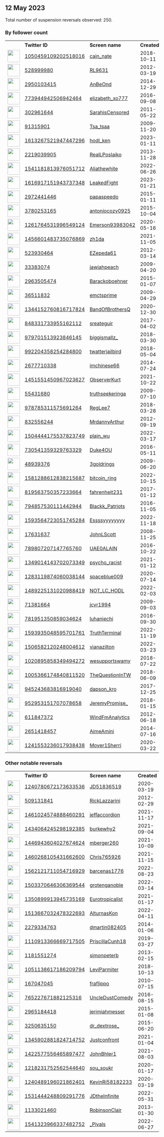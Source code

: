 
## 12 May 2023
Total number of suspension reversals observed: 250.

### By follower count
<table><tr><th></th><th align="left">Twitter ID</th><th align="left">Screen name</th>
<th align="left">Created</th><th align="left">Status</th><th align="left">Suspended</th><th align="left">Followers</th>
<tr><td><a href="https://pbs.twimg.com/profile_images/1657133836478607360/j4UANevK_normal.jpg"><img src="https://pbs.twimg.com/profile_images/1657133836478607360/j4UANevK_normal.jpg" width="40px" height="40px" align="center"/></a></td><td><a href="https://twitter.com/intent/user?user_id=1050459109202518016">1050459109202518016</a></td><td><a href="https://twitter.com/cain_nate">cain_nate</a></td><td>2018-10-11</td><td align="center"></td><td></td><td>63206</td></tr>
<tr><td><a href="https://pbs.twimg.com/profile_images/1347173505289252864/pE9s5ekw_normal.jpg"><img src="https://pbs.twimg.com/profile_images/1347173505289252864/pE9s5ekw_normal.jpg" width="40px" height="40px" align="center"/></a></td><td><a href="https://twitter.com/intent/user?user_id=528999980">528999980</a></td><td><a href="https://twitter.com/RL9631">RL9631</a></td><td>2012-03-19</td><td align="center"></td><td></td><td>57228</td></tr>
<tr><td><a href="https://pbs.twimg.com/profile_images/1657161802025771008/JTUbEJr3_normal.jpg"><img src="https://pbs.twimg.com/profile_images/1657161802025771008/JTUbEJr3_normal.jpg" width="40px" height="40px" align="center"/></a></td><td><a href="https://twitter.com/intent/user?user_id=2950103415">2950103415</a></td><td><a href="https://twitter.com/AnBeOnd">AnBeOnd</a></td><td>2014-12-29</td><td align="center"></td><td></td><td>34231</td></tr>
<tr><td><a href="https://pbs.twimg.com/profile_images/1657030047029444611/EZ4VI8ND_normal.jpg"><img src="https://pbs.twimg.com/profile_images/1657030047029444611/EZ4VI8ND_normal.jpg" width="40px" height="40px" align="center"/></a></td><td><a href="https://twitter.com/intent/user?user_id=773944942506942464">773944942506942464</a></td><td><a href="https://twitter.com/elizabeth_xo777">elizabeth_xo777</a></td><td>2016-09-08</td><td align="center"></td><td>2022-03-18</td><td>32859</td></tr>
<tr><td><a href="https://pbs.twimg.com/profile_images/1644207662484148225/-kt-q1eT_normal.jpg"><img src="https://pbs.twimg.com/profile_images/1644207662484148225/-kt-q1eT_normal.jpg" width="40px" height="40px" align="center"/></a></td><td><a href="https://twitter.com/intent/user?user_id=302961644">302961644</a></td><td><a href="https://twitter.com/SarahisCensored">SarahisCensored</a></td><td>2011-05-22</td><td align="center"></td><td>2023-05-11</td><td>32113</td></tr>
<tr><td><a href="https://pbs.twimg.com/profile_images/1654475130893131777/F0Fhigdy_normal.jpg"><img src="https://pbs.twimg.com/profile_images/1654475130893131777/F0Fhigdy_normal.jpg" width="40px" height="40px" align="center"/></a></td><td><a href="https://twitter.com/intent/user?user_id=91315901">91315901</a></td><td><a href="https://twitter.com/Tsa_tsaa">Tsa_tsaa</a></td><td>2009-11-20</td><td align="center"></td><td>2023-04-10</td><td>27342</td></tr>
<tr><td><a href="https://pbs.twimg.com/profile_images/1613267865494491136/gq0hOa0Y_normal.jpg"><img src="https://pbs.twimg.com/profile_images/1613267865494491136/gq0hOa0Y_normal.jpg" width="40px" height="40px" align="center"/></a></td><td><a href="https://twitter.com/intent/user?user_id=1613267521947447296">1613267521947447296</a></td><td><a href="https://twitter.com/hodl_ken">hodl_ken</a></td><td>2023-01-11</td><td align="center"></td><td>2023-05-10</td><td>26917</td></tr>
<tr><td><a href="https://pbs.twimg.com/profile_images/1311145569579134976/0ysO1lmp_normal.jpg"><img src="https://pbs.twimg.com/profile_images/1311145569579134976/0ysO1lmp_normal.jpg" width="40px" height="40px" align="center"/></a></td><td><a href="https://twitter.com/intent/user?user_id=2219039905">2219039905</a></td><td><a href="https://twitter.com/RealLPoslaiko">RealLPoslaiko</a></td><td>2013-11-28</td><td align="center"></td><td></td><td>26407</td></tr>
<tr><td><a href="https://pbs.twimg.com/profile_images/1624602290022907904/46L5H4KT_normal.jpg"><img src="https://pbs.twimg.com/profile_images/1624602290022907904/46L5H4KT_normal.jpg" width="40px" height="40px" align="center"/></a></td><td><a href="https://twitter.com/intent/user?user_id=1541181813976051712">1541181813976051712</a></td><td><a href="https://twitter.com/Aliathewhite">Aliathewhite</a></td><td>2022-06-26</td><td align="center"></td><td>2023-05-10</td><td>9764</td></tr>
<tr><td><a href="https://pbs.twimg.com/profile_images/1656428797233643520/5uEuLZ9W_normal.jpg"><img src="https://pbs.twimg.com/profile_images/1656428797233643520/5uEuLZ9W_normal.jpg" width="40px" height="40px" align="center"/></a></td><td><a href="https://twitter.com/intent/user?user_id=1616917151943737348">1616917151943737348</a></td><td><a href="https://twitter.com/LeakedFight">LeakedFight</a></td><td>2023-01-21</td><td align="center"></td><td>2023-05-01</td><td>8980</td></tr>
<tr><td><a href="https://pbs.twimg.com/profile_images/1193321580513742849/llHC7PPO_normal.jpg"><img src="https://pbs.twimg.com/profile_images/1193321580513742849/llHC7PPO_normal.jpg" width="40px" height="40px" align="center"/></a></td><td><a href="https://twitter.com/intent/user?user_id=2972441446">2972441446</a></td><td><a href="https://twitter.com/papaspeedo">papaspeedo</a></td><td>2015-01-11</td><td align="center"></td><td></td><td>7574</td></tr>
<tr><td><a href="https://pbs.twimg.com/profile_images/1167114617270571008/vpN1GZUZ_normal.jpg"><img src="https://pbs.twimg.com/profile_images/1167114617270571008/vpN1GZUZ_normal.jpg" width="40px" height="40px" align="center"/></a></td><td><a href="https://twitter.com/intent/user?user_id=3780253165">3780253165</a></td><td><a href="https://twitter.com/antoniocozy0925">antoniocozy0925</a></td><td>2015-10-04</td><td align="center"></td><td>2022-10-05</td><td>4773</td></tr>
<tr><td><a href="https://pbs.twimg.com/profile_images/1587947750192201728/dMQ7AeY4_normal.jpg"><img src="https://pbs.twimg.com/profile_images/1587947750192201728/dMQ7AeY4_normal.jpg" width="40px" height="40px" align="center"/></a></td><td><a href="https://twitter.com/intent/user?user_id=1261764531996549124">1261764531996549124</a></td><td><a href="https://twitter.com/Emerson93983042">Emerson93983042</a></td><td>2020-05-16</td><td align="center"></td><td>2022-12-12</td><td>4390</td></tr>
<tr><td><a href="https://pbs.twimg.com/profile_images/1654410354213126145/b0S8RhAZ_normal.jpg"><img src="https://pbs.twimg.com/profile_images/1654410354213126145/b0S8RhAZ_normal.jpg" width="40px" height="40px" align="center"/></a></td><td><a href="https://twitter.com/intent/user?user_id=1456601483735076869">1456601483735076869</a></td><td><a href="https://twitter.com/zh1da">zh1da</a></td><td>2021-11-05</td><td align="center"></td><td>2023-03-09</td><td>4300</td></tr>
<tr><td><a href="https://pbs.twimg.com/profile_images/946589773551902720/-1dQkqnQ_normal.jpg"><img src="https://pbs.twimg.com/profile_images/946589773551902720/-1dQkqnQ_normal.jpg" width="40px" height="40px" align="center"/></a></td><td><a href="https://twitter.com/intent/user?user_id=523930464">523930464</a></td><td><a href="https://twitter.com/EZepeda61">EZepeda61</a></td><td>2012-03-14</td><td align="center"></td><td>2023-02-28</td><td>4149</td></tr>
<tr><td><a href="https://pbs.twimg.com/profile_images/418796845/BrittonMeBrittonsWedding3_edited_normal.jpg"><img src="https://pbs.twimg.com/profile_images/418796845/BrittonMeBrittonsWedding3_edited_normal.jpg" width="40px" height="40px" align="center"/></a></td><td><a href="https://twitter.com/intent/user?user_id=33383074">33383074</a></td><td><a href="https://twitter.com/jawjahpeach">jawjahpeach</a></td><td>2009-04-20</td><td align="center"></td><td></td><td>3501</td></tr>
<tr><td><a href="https://pbs.twimg.com/profile_images/1495198862218256391/UJcQjz4N_normal.jpg"><img src="https://pbs.twimg.com/profile_images/1495198862218256391/UJcQjz4N_normal.jpg" width="40px" height="40px" align="center"/></a></td><td><a href="https://twitter.com/intent/user?user_id=2963505474">2963505474</a></td><td><a href="https://twitter.com/Barackoboehner">Barackoboehner</a></td><td>2015-01-07</td><td align="center"></td><td>2022-06-07</td><td>3459</td></tr>
<tr><td><a href="https://pbs.twimg.com/profile_images/1127279196831510528/b6rJRYEy_normal.png"><img src="https://pbs.twimg.com/profile_images/1127279196831510528/b6rJRYEy_normal.png" width="40px" height="40px" align="center"/></a></td><td><a href="https://twitter.com/intent/user?user_id=36511832">36511832</a></td><td><a href="https://twitter.com/emctsprime">emctsprime</a></td><td>2009-04-29</td><td align="center"></td><td></td><td>3383</td></tr>
<tr><td><a href="https://pbs.twimg.com/profile_images/1379458862227582978/oKROm5m8_normal.jpg"><img src="https://pbs.twimg.com/profile_images/1379458862227582978/oKROm5m8_normal.jpg" width="40px" height="40px" align="center"/></a></td><td><a href="https://twitter.com/intent/user?user_id=1344152760816717824">1344152760816717824</a></td><td><a href="https://twitter.com/BandOfBrothersQ">BandOfBrothersQ</a></td><td>2020-12-30</td><td align="center"></td><td>2022-11-08</td><td>3077</td></tr>
<tr><td><a href="https://pbs.twimg.com/profile_images/1509603275770843143/uH83mSKN_normal.jpg"><img src="https://pbs.twimg.com/profile_images/1509603275770843143/uH83mSKN_normal.jpg" width="40px" height="40px" align="center"/></a></td><td><a href="https://twitter.com/intent/user?user_id=848331733955162112">848331733955162112</a></td><td><a href="https://twitter.com/sreateguir">sreateguir</a></td><td>2017-04-02</td><td align="center"></td><td>2022-08-10</td><td>2896</td></tr>
<tr><td><a href="https://pbs.twimg.com/profile_images/1250063198872653835/yuGQ-rZZ_normal.jpg"><img src="https://pbs.twimg.com/profile_images/1250063198872653835/yuGQ-rZZ_normal.jpg" width="40px" height="40px" align="center"/></a></td><td><a href="https://twitter.com/intent/user?user_id=979701513923846145">979701513923846145</a></td><td><a href="https://twitter.com/biggismallz_">biggismallz_</a></td><td>2018-03-30</td><td align="center"></td><td></td><td>2788</td></tr>
<tr><td><a href="https://pbs.twimg.com/profile_images/1263880380316356608/M7b2tk_e_normal.jpg"><img src="https://pbs.twimg.com/profile_images/1263880380316356608/M7b2tk_e_normal.jpg" width="40px" height="40px" align="center"/></a></td><td><a href="https://twitter.com/intent/user?user_id=992204358254284800">992204358254284800</a></td><td><a href="https://twitter.com/twatterjailbird">twatterjailbird</a></td><td>2018-05-04</td><td align="center"></td><td></td><td>2592</td></tr>
<tr><td><a href="https://pbs.twimg.com/profile_images/1539361046204272640/PbsbSsbV_normal.jpg"><img src="https://pbs.twimg.com/profile_images/1539361046204272640/PbsbSsbV_normal.jpg" width="40px" height="40px" align="center"/></a></td><td><a href="https://twitter.com/intent/user?user_id=2677710338">2677710338</a></td><td><a href="https://twitter.com/imchinese66">imchinese66</a></td><td>2014-07-24</td><td align="center"></td><td>2023-02-26</td><td>2517</td></tr>
<tr><td><a href="https://pbs.twimg.com/profile_images/1451551804068610074/mpIaQf_F_normal.jpg"><img src="https://pbs.twimg.com/profile_images/1451551804068610074/mpIaQf_F_normal.jpg" width="40px" height="40px" align="center"/></a></td><td><a href="https://twitter.com/intent/user?user_id=1451551450967023627">1451551450967023627</a></td><td><a href="https://twitter.com/ObserverKurt">ObserverKurt</a></td><td>2021-10-22</td><td align="center"></td><td>2022-08-28</td><td>2118</td></tr>
<tr><td><a href="https://pbs.twimg.com/profile_images/1351620607180496896/y9Pmgmdz_normal.jpg"><img src="https://pbs.twimg.com/profile_images/1351620607180496896/y9Pmgmdz_normal.jpg" width="40px" height="40px" align="center"/></a></td><td><a href="https://twitter.com/intent/user?user_id=55431680">55431680</a></td><td><a href="https://twitter.com/truthseekeringa">truthseekeringa</a></td><td>2009-07-10</td><td align="center"></td><td>2022-07-17</td><td>2061</td></tr>
<tr><td><a href="https://pbs.twimg.com/profile_images/991315906654588928/1C2i8cqL_normal.jpg"><img src="https://pbs.twimg.com/profile_images/991315906654588928/1C2i8cqL_normal.jpg" width="40px" height="40px" align="center"/></a></td><td><a href="https://twitter.com/intent/user?user_id=978785311575691264">978785311575691264</a></td><td><a href="https://twitter.com/RegLee7">RegLee7</a></td><td>2018-03-28</td><td align="center"></td><td>2022-10-20</td><td>1858</td></tr>
<tr><td><a href="https://pbs.twimg.com/profile_images/378800000193868718/fe3a39c062fa6a9b5e594275e4902851_normal.jpeg"><img src="https://pbs.twimg.com/profile_images/378800000193868718/fe3a39c062fa6a9b5e594275e4902851_normal.jpeg" width="40px" height="40px" align="center"/></a></td><td><a href="https://twitter.com/intent/user?user_id=832556244">832556244</a></td><td><a href="https://twitter.com/MrdannyArthur">MrdannyArthur</a></td><td>2012-09-19</td><td align="center"></td><td></td><td>1857</td></tr>
<tr><td><a href="https://pbs.twimg.com/profile_images/1505051277905915905/n-LGDeN8_normal.jpg"><img src="https://pbs.twimg.com/profile_images/1505051277905915905/n-LGDeN8_normal.jpg" width="40px" height="40px" align="center"/></a></td><td><a href="https://twitter.com/intent/user?user_id=1504444175537823749">1504444175537823749</a></td><td><a href="https://twitter.com/plain_wu">plain_wu</a></td><td>2022-03-17</td><td align="center"></td><td>2023-04-29</td><td>1840</td></tr>
<tr><td><a href="https://pbs.twimg.com/profile_images/1020402494223118337/36UqGpVY_normal.jpg"><img src="https://pbs.twimg.com/profile_images/1020402494223118337/36UqGpVY_normal.jpg" width="40px" height="40px" align="center"/></a></td><td><a href="https://twitter.com/intent/user?user_id=730541359329763329">730541359329763329</a></td><td><a href="https://twitter.com/Duke4OU">Duke4OU</a></td><td>2016-05-11</td><td align="center"></td><td></td><td>1799</td></tr>
<tr><td><a href="https://pbs.twimg.com/profile_images/1106266465328467968/H3_ypEKh_normal.png"><img src="https://pbs.twimg.com/profile_images/1106266465328467968/H3_ypEKh_normal.png" width="40px" height="40px" align="center"/></a></td><td><a href="https://twitter.com/intent/user?user_id=48939376">48939376</a></td><td><a href="https://twitter.com/3goldrings">3goldrings</a></td><td>2009-06-20</td><td align="center"></td><td></td><td>1647</td></tr>
<tr><td><a href="https://pbs.twimg.com/profile_images/1581319762440773634/GTl5msnZ_normal.jpg"><img src="https://pbs.twimg.com/profile_images/1581319762440773634/GTl5msnZ_normal.jpg" width="40px" height="40px" align="center"/></a></td><td><a href="https://twitter.com/intent/user?user_id=1581288612838215687">1581288612838215687</a></td><td><a href="https://twitter.com/bitcoin_ring">bitcoin_ring</a></td><td>2022-10-15</td><td align="center"></td><td>2023-04-11</td><td>1639</td></tr>
<tr><td><a href="https://pbs.twimg.com/profile_images/1106416509491073024/lig41QxA_normal.jpg"><img src="https://pbs.twimg.com/profile_images/1106416509491073024/lig41QxA_normal.jpg" width="40px" height="40px" align="center"/></a></td><td><a href="https://twitter.com/intent/user?user_id=819563750357233664">819563750357233664</a></td><td><a href="https://twitter.com/fahrenheit231">fahrenheit231</a></td><td>2017-01-12</td><td align="center"></td><td></td><td>1505</td></tr>
<tr><td><a href="https://pbs.twimg.com/profile_images/794859747287724032/I2cZYBqV_normal.jpg"><img src="https://pbs.twimg.com/profile_images/794859747287724032/I2cZYBqV_normal.jpg" width="40px" height="40px" align="center"/></a></td><td><a href="https://twitter.com/intent/user?user_id=794857530111442944">794857530111442944</a></td><td><a href="https://twitter.com/Blackk_Patriots">Blackk_Patriots</a></td><td>2016-11-05</td><td align="center"></td><td></td><td>1301</td></tr>
<tr><td><a href="https://pbs.twimg.com/profile_images/1594228840884224000/mpprACZl_normal.jpg"><img src="https://pbs.twimg.com/profile_images/1594228840884224000/mpprACZl_normal.jpg" width="40px" height="40px" align="center"/></a></td><td><a href="https://twitter.com/intent/user?user_id=1593564723051745284">1593564723051745284</a></td><td><a href="https://twitter.com/Essssyyyyyyyy">Essssyyyyyyyy</a></td><td>2022-11-18</td><td align="center"></td><td>2023-03-28</td><td>1267</td></tr>
<tr><td><a href="https://pbs.twimg.com/profile_images/1594800095941169152/AjL-i5Be_normal.jpg"><img src="https://pbs.twimg.com/profile_images/1594800095941169152/AjL-i5Be_normal.jpg" width="40px" height="40px" align="center"/></a></td><td><a href="https://twitter.com/intent/user?user_id=17631637">17631637</a></td><td><a href="https://twitter.com/JohnLScott">JohnLScott</a></td><td>2008-11-25</td><td align="center"></td><td></td><td>1239</td></tr>
<tr><td><a href="https://pbs.twimg.com/profile_images/1378982987409276929/9WFOBblV_normal.jpg"><img src="https://pbs.twimg.com/profile_images/1378982987409276929/9WFOBblV_normal.jpg" width="40px" height="40px" align="center"/></a></td><td><a href="https://twitter.com/intent/user?user_id=789807207147765760">789807207147765760</a></td><td><a href="https://twitter.com/UAE0ALAIN">UAE0ALAIN</a></td><td>2016-10-22</td><td align="center"></td><td>2022-06-05</td><td>1196</td></tr>
<tr><td><a href="https://pbs.twimg.com/profile_images/1652121515746369537/55jXMbwb_normal.jpg"><img src="https://pbs.twimg.com/profile_images/1652121515746369537/55jXMbwb_normal.jpg" width="40px" height="40px" align="center"/></a></td><td><a href="https://twitter.com/intent/user?user_id=1349014143702073349">1349014143702073349</a></td><td><a href="https://twitter.com/psycho_racist">psycho_racist</a></td><td>2021-01-12</td><td align="center"></td><td>2023-05-12</td><td>1191</td></tr>
<tr><td><a href="https://pbs.twimg.com/profile_images/1603669728098131968/LRcd4q3w_normal.jpg"><img src="https://pbs.twimg.com/profile_images/1603669728098131968/LRcd4q3w_normal.jpg" width="40px" height="40px" align="center"/></a></td><td><a href="https://twitter.com/intent/user?user_id=1283119874060038144">1283119874060038144</a></td><td><a href="https://twitter.com/spaceblue009">spaceblue009</a></td><td>2020-07-14</td><td align="center"></td><td>2023-01-02</td><td>1164</td></tr>
<tr><td><a href="https://pbs.twimg.com/profile_images/1544386413298343936/JXcElbNC_normal.jpg"><img src="https://pbs.twimg.com/profile_images/1544386413298343936/JXcElbNC_normal.jpg" width="40px" height="40px" align="center"/></a></td><td><a href="https://twitter.com/intent/user?user_id=1489225131020988419">1489225131020988419</a></td><td><a href="https://twitter.com/NOT_LC_HODL">NOT_LC_HODL</a></td><td>2022-02-03</td><td align="center"></td><td>2022-12-13</td><td>1163</td></tr>
<tr><td><a href="https://pbs.twimg.com/profile_images/1573031989493567490/V_3VTCiN_normal.jpg"><img src="https://pbs.twimg.com/profile_images/1573031989493567490/V_3VTCiN_normal.jpg" width="40px" height="40px" align="center"/></a></td><td><a href="https://twitter.com/intent/user?user_id=71381664">71381664</a></td><td><a href="https://twitter.com/jcvr1994">jcvr1994</a></td><td>2009-09-03</td><td align="center"></td><td>2022-10-10</td><td>1138</td></tr>
<tr><td><a href="https://pbs.twimg.com/profile_images/1652860601335439362/B6xkBamA_normal.jpg"><img src="https://pbs.twimg.com/profile_images/1652860601335439362/B6xkBamA_normal.jpg" width="40px" height="40px" align="center"/></a></td><td><a href="https://twitter.com/intent/user?user_id=781951350859034624">781951350859034624</a></td><td><a href="https://twitter.com/luhaniechi">luhaniechi</a></td><td>2016-09-30</td><td align="center"></td><td>2022-10-30</td><td>1122</td></tr>
<tr><td><a href="https://pbs.twimg.com/profile_images/1650541117665062913/XwHKqwrZ_normal.jpg"><img src="https://pbs.twimg.com/profile_images/1650541117665062913/XwHKqwrZ_normal.jpg" width="40px" height="40px" align="center"/></a></td><td><a href="https://twitter.com/intent/user?user_id=1593935048595701761">1593935048595701761</a></td><td><a href="https://twitter.com/TruthTerminal">TruthTerminal</a></td><td>2022-11-19</td><td align="center"></td><td>2023-05-02</td><td>1087</td></tr>
<tr><td><a href="https://pbs.twimg.com/profile_images/1547243889324605446/uZV2_yvl_normal.jpg"><img src="https://pbs.twimg.com/profile_images/1547243889324605446/uZV2_yvl_normal.jpg" width="40px" height="40px" align="center"/></a></td><td><a href="https://twitter.com/intent/user?user_id=1506582120248004612">1506582120248004612</a></td><td><a href="https://twitter.com/vianazilton">vianazilton</a></td><td>2022-03-23</td><td align="center"></td><td>2022-10-20</td><td>1003</td></tr>
<tr><td><a href="https://pbs.twimg.com/profile_images/1541796115753754624/UfD7ElW5_normal.jpg"><img src="https://pbs.twimg.com/profile_images/1541796115753754624/UfD7ElW5_normal.jpg" width="40px" height="40px" align="center"/></a></td><td><a href="https://twitter.com/intent/user?user_id=1020895858349494272">1020895858349494272</a></td><td><a href="https://twitter.com/wesupportswamy">wesupportswamy</a></td><td>2018-07-22</td><td align="center"></td><td>2022-07-27</td><td>994</td></tr>
<tr><td><a href="https://pbs.twimg.com/profile_images/1415847240317292546/WP3BtmJw_normal.jpg"><img src="https://pbs.twimg.com/profile_images/1415847240317292546/WP3BtmJw_normal.jpg" width="40px" height="40px" align="center"/></a></td><td><a href="https://twitter.com/intent/user?user_id=1005366174840811520">1005366174840811520</a></td><td><a href="https://twitter.com/TheQuestionInTW">TheQuestionInTW</a></td><td>2018-06-09</td><td align="center"></td><td>2022-07-03</td><td>967</td></tr>
<tr><td><a href="https://pbs.twimg.com/profile_images/1565316796000964608/ojVqh4v9_normal.jpg"><img src="https://pbs.twimg.com/profile_images/1565316796000964608/ojVqh4v9_normal.jpg" width="40px" height="40px" align="center"/></a></td><td><a href="https://twitter.com/intent/user?user_id=945243683816919040">945243683816919040</a></td><td><a href="https://twitter.com/dapson_kro">dapson_kro</a></td><td>2017-12-25</td><td align="center"></td><td>2023-04-17</td><td>917</td></tr>
<tr><td><a href="https://pbs.twimg.com/profile_images/1615630248585924609/Bbi47oyn_normal.jpg"><img src="https://pbs.twimg.com/profile_images/1615630248585924609/Bbi47oyn_normal.jpg" width="40px" height="40px" align="center"/></a></td><td><a href="https://twitter.com/intent/user?user_id=952953151707078658">952953151707078658</a></td><td><a href="https://twitter.com/JeremyPromise_">JeremyPromise_</a></td><td>2018-01-15</td><td align="center"></td><td>2023-02-03</td><td>901</td></tr>
<tr><td><a href="https://pbs.twimg.com/profile_images/545984362278178818/mA1AADPJ_normal.jpeg"><img src="https://pbs.twimg.com/profile_images/545984362278178818/mA1AADPJ_normal.jpeg" width="40px" height="40px" align="center"/></a></td><td><a href="https://twitter.com/intent/user?user_id=611847372">611847372</a></td><td><a href="https://twitter.com/WindFmAnalytics">WindFmAnalytics</a></td><td>2012-06-18</td><td align="center"></td><td>2023-03-22</td><td>741</td></tr>
<tr><td><a href="https://pbs.twimg.com/profile_images/1533750252322402304/K4NjImkU_normal.jpg"><img src="https://pbs.twimg.com/profile_images/1533750252322402304/K4NjImkU_normal.jpg" width="40px" height="40px" align="center"/></a></td><td><a href="https://twitter.com/intent/user?user_id=2651418457">2651418457</a></td><td><a href="https://twitter.com/AimeAmini">AimeAmini</a></td><td>2014-07-16</td><td align="center"></td><td>2023-01-11</td><td>721</td></tr>
<tr><td><a href="https://pbs.twimg.com/profile_images/1347710875273146375/-i7lq4lp_normal.jpg"><img src="https://pbs.twimg.com/profile_images/1347710875273146375/-i7lq4lp_normal.jpg" width="40px" height="40px" align="center"/></a></td><td><a href="https://twitter.com/intent/user?user_id=1241553236017938438">1241553236017938438</a></td><td><a href="https://twitter.com/Moyer1Sherri">Moyer1Sherri</a></td><td>2020-03-22</td><td align="center"></td><td>2022-10-29</td><td>706</td></tr>
</table>

### Other notable reversals
<table><tr><th></th><th align="left">Twitter ID</th><th align="left">Screen name</th>
<th align="left">Created</th><th align="left">Status</th><th align="left">Suspended</th><th align="left">Followers</th>
<tr><td><a href="https://pbs.twimg.com/profile_images/1501056925777076232/zMUG7HdG_normal.jpg"><img src="https://pbs.twimg.com/profile_images/1501056925777076232/zMUG7HdG_normal.jpg" width="40px" height="40px" align="center"/></a></td><td><a href="https://twitter.com/intent/user?user_id=1240780672173633536">1240780672173633536</a></td><td><a href="https://twitter.com/JD51836519">JD51836519</a></td><td>2020-03-19</td><td align="center"></td><td>2022-06-07</td><td>219</td></tr>
<tr><td><a href="https://pbs.twimg.com/profile_images/1863017016/lazz_co_normal.jpg"><img src="https://pbs.twimg.com/profile_images/1863017016/lazz_co_normal.jpg" width="40px" height="40px" align="center"/></a></td><td><a href="https://twitter.com/intent/user?user_id=509131841">509131841</a></td><td><a href="https://twitter.com/RickLazzarini">RickLazzarini</a></td><td>2012-02-29</td><td align="center"></td><td>2022-08-26</td><td>612</td></tr>
<tr><td><a href="https://pbs.twimg.com/profile_images/1657067582086602753/idW5SXoQ_normal.jpg"><img src="https://pbs.twimg.com/profile_images/1657067582086602753/idW5SXoQ_normal.jpg" width="40px" height="40px" align="center"/></a></td><td><a href="https://twitter.com/intent/user?user_id=1461024574888460291">1461024574888460291</a></td><td><a href="https://twitter.com/jeffaccordion">jeffaccordion</a></td><td>2021-11-17</td><td align="center"></td><td>2022-05-24</td><td>137</td></tr>
<tr><td><a href="https://pbs.twimg.com/profile_images/1652336629456011264/ucmU46wl_normal.jpg"><img src="https://pbs.twimg.com/profile_images/1652336629456011264/ucmU46wl_normal.jpg" width="40px" height="40px" align="center"/></a></td><td><a href="https://twitter.com/intent/user?user_id=1434064245298192385">1434064245298192385</a></td><td><a href="https://twitter.com/burkewhy2">burkewhy2</a></td><td>2021-09-04</td><td align="center"></td><td>2023-04-27</td><td>28</td></tr>
<tr><td><a href="https://abs.twimg.com/sticky/default_profile_images/default_profile_normal.png"><img src="https://abs.twimg.com/sticky/default_profile_images/default_profile_normal.png" width="40px" height="40px" align="center"/></a></td><td><a href="https://twitter.com/intent/user?user_id=1446943604027674624">1446943604027674624</a></td><td><a href="https://twitter.com/mberger260">mberger260</a></td><td>2021-10-09</td><td align="center"></td><td>2023-05-12</td><td>160</td></tr>
<tr><td><a href="https://pbs.twimg.com/profile_images/1587520799195422721/FXTorWkO_normal.jpg"><img src="https://pbs.twimg.com/profile_images/1587520799195422721/FXTorWkO_normal.jpg" width="40px" height="40px" align="center"/></a></td><td><a href="https://twitter.com/intent/user?user_id=1460268105431662600">1460268105431662600</a></td><td><a href="https://twitter.com/Chris765926">Chris765926</a></td><td>2021-11-15</td><td align="center"></td><td>2022-12-15</td><td>86</td></tr>
<tr><td><a href="https://pbs.twimg.com/profile_images/1589778597413326850/nMixvRiJ_normal.jpg"><img src="https://pbs.twimg.com/profile_images/1589778597413326850/nMixvRiJ_normal.jpg" width="40px" height="40px" align="center"/></a></td><td><a href="https://twitter.com/intent/user?user_id=1562121711054716929">1562121711054716929</a></td><td><a href="https://twitter.com/barcenas1776">barcenas1776</a></td><td>2022-08-23</td><td align="center"></td><td>2022-12-09</td><td>43</td></tr>
<tr><td><a href="https://pbs.twimg.com/profile_images/1503371200587776005/pVkLJtKq_normal.jpg"><img src="https://pbs.twimg.com/profile_images/1503371200587776005/pVkLJtKq_normal.jpg" width="40px" height="40px" align="center"/></a></td><td><a href="https://twitter.com/intent/user?user_id=1503370646306369544">1503370646306369544</a></td><td><a href="https://twitter.com/grotenganoble">grotenganoble</a></td><td>2022-03-14</td><td align="center"></td><td>2022-11-27</td><td>376</td></tr>
<tr><td><a href="https://pbs.twimg.com/profile_images/1592256615113269249/BkzlnDKN_normal.jpg"><img src="https://pbs.twimg.com/profile_images/1592256615113269249/BkzlnDKN_normal.jpg" width="40px" height="40px" align="center"/></a></td><td><a href="https://twitter.com/intent/user?user_id=1350899913945735169">1350899913945735169</a></td><td><a href="https://twitter.com/Eurotropicalist">Eurotropicalist</a></td><td>2021-01-17</td><td align="center"></td><td>2022-12-21</td><td>109</td></tr>
<tr><td><a href="https://pbs.twimg.com/profile_images/1530383852941807617/O0RpRyPx_normal.jpg"><img src="https://pbs.twimg.com/profile_images/1530383852941807617/O0RpRyPx_normal.jpg" width="40px" height="40px" align="center"/></a></td><td><a href="https://twitter.com/intent/user?user_id=1513667032478322693">1513667032478322693</a></td><td><a href="https://twitter.com/AlturnasKon">AlturnasKon</a></td><td>2022-04-11</td><td align="center"></td><td>2022-06-13</td><td>380</td></tr>
<tr><td><a href="https://pbs.twimg.com/profile_images/1519145929806434304/MS1CxRkx_normal.jpg"><img src="https://pbs.twimg.com/profile_images/1519145929806434304/MS1CxRkx_normal.jpg" width="40px" height="40px" align="center"/></a></td><td><a href="https://twitter.com/intent/user?user_id=2279334763">2279334763</a></td><td><a href="https://twitter.com/dmartin082405">dmartin082405</a></td><td>2014-01-06</td><td align="center"></td><td>2023-03-22</td><td>29</td></tr>
<tr><td><a href="https://pbs.twimg.com/profile_images/1628892559786274818/wS5vmqiG_normal.jpg"><img src="https://pbs.twimg.com/profile_images/1628892559786274818/wS5vmqiG_normal.jpg" width="40px" height="40px" align="center"/></a></td><td><a href="https://twitter.com/intent/user?user_id=1110913366669717505">1110913366669717505</a></td><td><a href="https://twitter.com/PriscillaCunh18">PriscillaCunh18</a></td><td>2019-03-27</td><td align="center"></td><td>2023-03-12</td><td>8</td></tr>
<tr><td><a href="https://pbs.twimg.com/profile_images/950299909412016130/_VUUQSC8_normal.jpg"><img src="https://pbs.twimg.com/profile_images/950299909412016130/_VUUQSC8_normal.jpg" width="40px" height="40px" align="center"/></a></td><td><a href="https://twitter.com/intent/user?user_id=1181551274">1181551274</a></td><td><a href="https://twitter.com/simonpeterb">simonpeterb</a></td><td>2013-02-15</td><td align="center"></td><td>2022-12-12</td><td>290</td></tr>
<tr><td><a href="https://pbs.twimg.com/profile_images/1415449518393290754/xzXwKlWw_normal.jpg"><img src="https://pbs.twimg.com/profile_images/1415449518393290754/xzXwKlWw_normal.jpg" width="40px" height="40px" align="center"/></a></td><td><a href="https://twitter.com/intent/user?user_id=1051138617186209794">1051138617186209794</a></td><td><a href="https://twitter.com/LeviParmiter">LeviParmiter</a></td><td>2018-10-13</td><td align="center"></td><td>2022-09-30</td><td>126</td></tr>
<tr><td><a href="https://abs.twimg.com/sticky/default_profile_images/default_profile_normal.png"><img src="https://abs.twimg.com/sticky/default_profile_images/default_profile_normal.png" width="40px" height="40px" align="center"/></a></td><td><a href="https://twitter.com/intent/user?user_id=167047045">167047045</a></td><td><a href="https://twitter.com/fraflippo">fraflippo</a></td><td>2010-07-15</td><td align="center"></td><td>2023-04-20</td><td>7</td></tr>
<tr><td><a href="https://pbs.twimg.com/profile_images/1495166342600617985/qD72QGqU_normal.jpg"><img src="https://pbs.twimg.com/profile_images/1495166342600617985/qD72QGqU_normal.jpg" width="40px" height="40px" align="center"/></a></td><td><a href="https://twitter.com/intent/user?user_id=765227671882125316">765227671882125316</a></td><td><a href="https://twitter.com/UncleDustComedy">UncleDustComedy</a></td><td>2016-08-15</td><td align="center"></td><td>2023-04-21</td><td>682</td></tr>
<tr><td><a href="https://pbs.twimg.com/profile_images/553068566766157824/F5k_3OD0_normal.png"><img src="https://pbs.twimg.com/profile_images/553068566766157824/F5k_3OD0_normal.png" width="40px" height="40px" align="center"/></a></td><td><a href="https://twitter.com/intent/user?user_id=2965184418">2965184418</a></td><td><a href="https://twitter.com/jerimiahmesser">jerimiahmesser</a></td><td>2015-01-08</td><td align="center"></td><td>2023-01-04</td><td>1</td></tr>
<tr><td><a href="https://pbs.twimg.com/profile_images/1596178185406009350/7_wP1xzN_normal.png"><img src="https://pbs.twimg.com/profile_images/1596178185406009350/7_wP1xzN_normal.png" width="40px" height="40px" align="center"/></a></td><td><a href="https://twitter.com/intent/user?user_id=3250635150">3250635150</a></td><td><a href="https://twitter.com/dr_dextrose_">dr_dextrose_</a></td><td>2015-06-20</td><td align="center"></td><td>2022-11-28</td><td>87</td></tr>
<tr><td><a href="https://pbs.twimg.com/profile_images/1602113704404959233/lIjgZSD8_normal.jpg"><img src="https://pbs.twimg.com/profile_images/1602113704404959233/lIjgZSD8_normal.jpg" width="40px" height="40px" align="center"/></a></td><td><a href="https://twitter.com/intent/user?user_id=1345902881824714752">1345902881824714752</a></td><td><a href="https://twitter.com/Justconfront">Justconfront</a></td><td>2021-01-04</td><td align="center"></td><td>2023-04-03</td><td>327</td></tr>
<tr><td><a href="https://pbs.twimg.com/profile_images/1422577828713873413/kVH25sq1_normal.jpg"><img src="https://pbs.twimg.com/profile_images/1422577828713873413/kVH25sq1_normal.jpg" width="40px" height="40px" align="center"/></a></td><td><a href="https://twitter.com/intent/user?user_id=1422577556465897477">1422577556465897477</a></td><td><a href="https://twitter.com/JohnBhler1">JohnBhler1</a></td><td>2021-08-03</td><td align="center">🔒</td><td>2023-01-20</td><td>2</td></tr>
<tr><td><a href="https://pbs.twimg.com/profile_images/1554700726189826048/K_bmMqrH_normal.jpg"><img src="https://pbs.twimg.com/profile_images/1554700726189826048/K_bmMqrH_normal.jpg" width="40px" height="40px" align="center"/></a></td><td><a href="https://twitter.com/intent/user?user_id=1218231752562544640">1218231752562544640</a></td><td><a href="https://twitter.com/sou_soukr">sou_soukr</a></td><td>2020-01-17</td><td align="center"></td><td>2022-08-07</td><td>269</td></tr>
<tr><td><a href="https://pbs.twimg.com/profile_images/1589452588436656132/2LhrB69e_normal.jpg"><img src="https://pbs.twimg.com/profile_images/1589452588436656132/2LhrB69e_normal.jpg" width="40px" height="40px" align="center"/></a></td><td><a href="https://twitter.com/intent/user?user_id=1240489196021862401">1240489196021862401</a></td><td><a href="https://twitter.com/KevinRi58182233">KevinRi58182233</a></td><td>2020-03-19</td><td align="center"></td><td>2022-12-25</td><td>8</td></tr>
<tr><td><a href="https://pbs.twimg.com/profile_images/1531607918155649031/2zGawKM5_normal.jpg"><img src="https://pbs.twimg.com/profile_images/1531607918155649031/2zGawKM5_normal.jpg" width="40px" height="40px" align="center"/></a></td><td><a href="https://twitter.com/intent/user?user_id=1531444248809291776">1531444248809291776</a></td><td><a href="https://twitter.com/JDtheInfinite">JDtheInfinite</a></td><td>2022-05-31</td><td align="center"></td><td>2022-08-19</td><td>65</td></tr>
<tr><td><a href="https://pbs.twimg.com/profile_images/1591511646995972096/2soXxLUG_normal.jpg"><img src="https://pbs.twimg.com/profile_images/1591511646995972096/2soXxLUG_normal.jpg" width="40px" height="40px" align="center"/></a></td><td><a href="https://twitter.com/intent/user?user_id=1133021460">1133021460</a></td><td><a href="https://twitter.com/RobinsonClair">RobinsonClair</a></td><td>2013-01-30</td><td align="center"></td><td>2022-11-24</td><td>15</td></tr>
<tr><td><a href="https://pbs.twimg.com/profile_images/1602858230035759104/MmeL7g0O_normal.jpg"><img src="https://pbs.twimg.com/profile_images/1602858230035759104/MmeL7g0O_normal.jpg" width="40px" height="40px" align="center"/></a></td><td><a href="https://twitter.com/intent/user?user_id=1541323966337482752">1541323966337482752</a></td><td><a href="https://twitter.com/_Pivals">_Pivals</a></td><td>2022-06-27</td><td align="center"></td><td>2023-01-07</td><td>96</td></tr>
</table>
